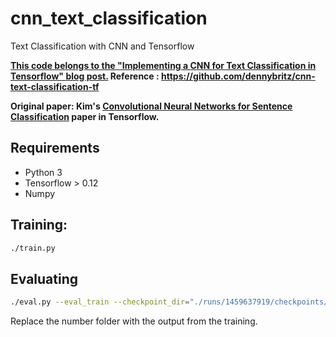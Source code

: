 # cnn_text_classification
Text Classification with CNN and Tensorflow

**[This code belongs to the "Implementing a CNN for Text Classification in Tensorflow" blog post.](http://www.wildml.com/2015/12/implementing-a-cnn-for-text-classification-in-tensorflow/)
Reference : https://github.com/dennybritz/cnn-text-classification-tf**

**Original paper: Kim's [Convolutional Neural Networks for Sentence Classification](http://arxiv.org/abs/1408.5882) paper in Tensorflow.**

## Requirements

- Python 3
- Tensorflow > 0.12
- Numpy

## Training:

```bash
./train.py
```

## Evaluating

```bash
./eval.py --eval_train --checkpoint_dir="./runs/1459637919/checkpoints/"
```

Replace the number folder with the output from the training.
